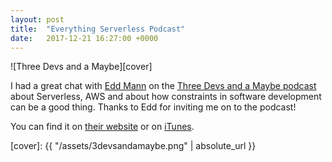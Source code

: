 ```yaml
---
layout: post
title:  "Everything Serverless Podcast"
date:   2017-12-21 16:27:00 +0000
---
```


![Three Devs and a Maybe][cover]

I had a great chat with [Edd Mann][eddmann] on the [Three Devs and a Maybe
podcast][podcast] about Serverless, AWS and about how constraints in software
development can be a good thing.  Thanks to Edd for inviting me on to the
podcast!

You can find it on [their website][episode] or on [iTunes][itunes].

[eddmann]: https://twitter.com/edd_mann
[podcast]: http://threedevsandamaybe.com/
[episode]: http://threedevsandamaybe.com/everything-serverless-with-andy-raines/
[itunes]: https://itunes.apple.com/gb/podcast/three-devs-maybe-introduction/id729464185
[cover]: {{ "/assets/3devsandamaybe.png" | absolute_url }}
